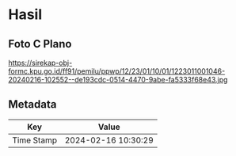 # Hasil

## Foto C Plano

https://sirekap-obj-formc.kpu.go.id/ff91/pemilu/ppwp/12/23/01/10/01/1223011001046-20240216-102552--de193cdc-0514-4470-9abe-fa5333f68e43.jpg


## Metadata

| Key        | Value               |
| ---------- | ------------------- |
| Time Stamp | 2024-02-16 10:30:29 |




